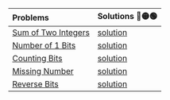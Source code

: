 | Problems      | Solutions    🔴🟡🟢|
| :---        |  :--- |
|[Sum of Two Integers]()|[solution]()|
|[Number of 1 Bits]()|[solution]()|
|[Counting Bits]()|[solution]()|
|[Missing Number]()|[solution]()|
|[Reverse Bits]()|[solution]()|